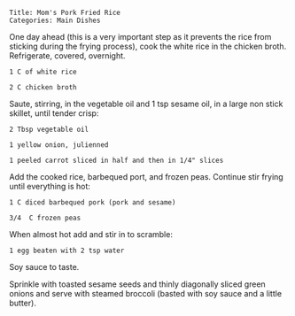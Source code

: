 ~~~ recipe-info
Title: Mom's Pork Fried Rice
Categories: Main Dishes
~~~

One day ahead (this is a very important step as it prevents the rice from sticking during the frying
process), cook the white rice in the chicken broth.  Refrigerate, covered, overnight.

~~~ recipe-ingredients
1 C of white rice

2 C chicken broth
~~~

Saute, stirring, in the vegetable oil and 1 tsp sesame oil, in a large non stick
skillet, until tender crisp:

~~~ recipe-ingredients
2 Tbsp vegetable oil

1 yellow onion, julienned

1 peeled carrot sliced in half and then in 1/4" slices
~~~

Add the cooked rice, barbequed port, and frozen peas. Continue stir frying until everything is hot:

~~~ recipe-ingredients
1 C diced barbequed pork (pork and sesame)

3/4  C frozen peas
~~~

When almost hot add and stir in to scramble:

~~~ recipe-ingredients
1 egg beaten with 2 tsp water
~~~

Soy sauce to taste.

Sprinkle with toasted sesame seeds and thinly diagonally sliced green onions and serve with steamed
broccoli (basted with soy sauce and a little butter).
